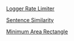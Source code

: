 [Logger Rate Limiter](https://leetcode.com/problems/logger-rate-limiter/)

[Sentence Similarity](https://leetcode.com/problems/sentence-similarity/)

[Minimum Area Rectangle](https://leetcode.com/problems/minimum-area-rectangle/)